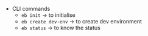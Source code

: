 - CLI commands
	- `eb init` -> to initialise
	- `eb create dev-env` -> to create dev environment
	- `eb status` -> to know the status